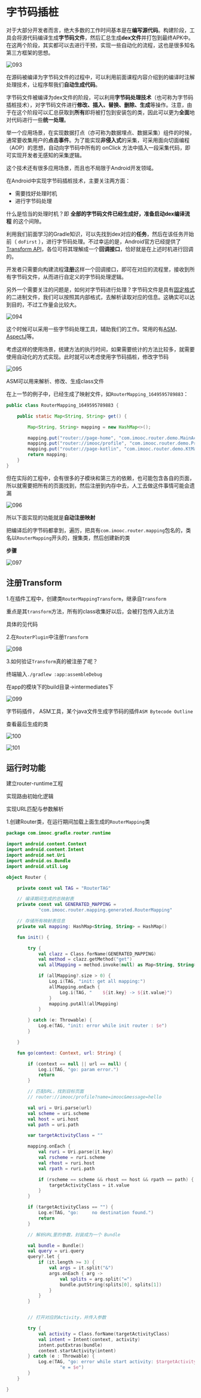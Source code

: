 # 字节码插桩

对于大部分开发者而言，绝大多数的工作时间基本是在**编写源代码**。构建阶段，工具会将源代码编译生成**字节码文件**，然后汇总生成**dex文件**并打包到最终APK中。在这两个阶段，其实都可以去进行干预，实现一些自动化的流程，这也是很多知名第三方框架的思想。

![093](https://github.com/winfredzen/Android-Basic/blob/master/%E8%BF%9B%E9%98%B6/image/093.jpeg)

在源码被编译为字节码文件的过程中，可以利用前面课程内容介绍到的编译时注解处理技术，让程序帮我们**自动生成代码**。

字节码文件被编译为dex文件的阶段，可以利用**字节码处理技术**（也可称为字节码插桩技术），对字节码文件进行**修改、插入、替换、删除、生成**等操作。注意，由于在这个阶段可以汇总获取到**所有**即将被打包到安装包的类，因此可以更为**全面**地对代码进行一些**统一处理**。

举一个应用场景，在实现数据打点（亦可称为数据埋点、数据采集）组件的时候，通常要收集用户的**点击事件**。为了能实现**非侵入式**的采集，可采用面向切面编程（AOP）的思想，自动向字节码中所有的 onClick 方法中插入一段采集代码，即可实现开发者无感知的采集逻辑。

这个技术还有很多应用场景，而且也不局限于Android开发领域。

在Android中实现字节码插桩技术，主要关注两方面：

- 需要找好处理时机
- 进行字节码处理

什么是恰当的处理时机？即 **全部的字节码文件已经生成好，准备启动dex编译流程** 的这个间隙。

利用我们前面学习的Gradle知识，可以先找到dex对应的**任务**，然后在该任务开始前（ `doFirst` ），进行字节码处理。不过幸运的是，Android官方已经提供了[Transform API](https://google.github.io/android-gradle-dsl/javadoc/3.4/com/android/build/api/transform/Transform.html)，各位可将其理解成一个**回调接口**，恰好就是在上述时机进行回调的。

开发者只需要向构建流程**注册**这样一个回调接口，即可在对应的流程里，接收到所有字节码文件，从而进行自定义的字节码处理逻辑。

另外一个需要关注的问题是，如何对字节码进行处理？字节码文件是具有[固定格式](https://docs.oracle.com/javase/specs/jvms/se7/html/jvms-4.html)的二进制文件，我们可以按照其内部格式，去解析读取对应的信息。这确实可以达到目的，不过工作量会比较大。

![094](https://github.com/winfredzen/Android-Basic/blob/master/%E8%BF%9B%E9%98%B6/image/094.jpeg)

这个时候可以采用一些字节码处理工具，辅助我们的工作。常用的有[ASM](https://asm.ow2.io/)、[AspectJ](https://www.baeldung.com/aspectj)等。



考虑这样的使用场景，统建方法的执行时间，如果需要统计的方法比较多，就需要使用自动化的方式实现。此时就可以考虑使用字节码插桩，修改字节码

![095](https://github.com/winfredzen/Android-Basic/blob/master/%E8%BF%9B%E9%98%B6/image/095.png)

ASM可以用来解析、修改、生成class文件



在上一节的例子中，已经生成了映射文件，如`RouterMapping_1649595789883`：

```java
public class RouterMapping_1649595789883 {

    public static Map<String, String> get() {

        Map<String, String> mapping = new HashMap<>();

        mapping.put("router://page-home", "com.imooc.router.demo.MainActivity");
        mapping.put("router://imooc/profile", "com.imooc.router.demo.ProfileActivity");
        mapping.put("router://page-kotlin", "com.imooc.router.demo.KtMainActivity");
        return mapping;
    }
}
```

但在实际的工程中，会有很多的子模块和第三方的依赖，也可能包含各自的页面，所以就需要把所有的页面找到，然后注册到内存中去，人工去做这件事情可能会遗漏

![096](https://github.com/winfredzen/Android-Basic/blob/master/%E8%BF%9B%E9%98%B6/image/096.png)

所以下面实现的功能就是**自动注册映射**

把编译后的字节码都拿到，遍历，把具有`com.imooc.router.mapping`包名的，类名以`RouterMapping`开头的，搜集类，然后创建新的类

**步骤**

![097](https://github.com/winfredzen/Android-Basic/blob/master/%E8%BF%9B%E9%98%B6/image/097.png)



## 注册Transform

1.在插件工程中，创建类`RouterMappingTransform`，继承自`Transform`

重点是其`transform`方法，所有的class收集好以后，会被打包传入此方法

具体的见代码

2.在`RouterPlugin`中注册`Transform`

![098](https://github.com/winfredzen/Android-Basic/blob/master/%E8%BF%9B%E9%98%B6/image/098.png)

3.如何验证`Transform`真的被注册了呢？

终端输入`./gradlew :app:assembleDebug`

在app的模块下的build目录->intermediates下

![099](https://github.com/winfredzen/Android-Basic/blob/master/%E8%BF%9B%E9%98%B6/image/099.png)



字节码插件， ASM工具，某个java文件生成字节码的插件`ASM Bytecode Outline`

查看最后生成的类

![100](https://github.com/winfredzen/Android-Basic/blob/master/%E8%BF%9B%E9%98%B6/image/100.png)

![101](https://github.com/winfredzen/Android-Basic/blob/master/%E8%BF%9B%E9%98%B6/image/101.png)



## 运行时功能

建立router-runtime工程

实现路由初始化逻辑

实现URL匹配与参数解析



1.创建Router类，在运行期间加载上面生成的`RouterMapping`类

```kotlin
package com.imooc.gradle.router.runtime

import android.content.Context
import android.content.Intent
import android.net.Uri
import android.os.Bundle
import android.util.Log

object Router {

    private const val TAG = "RouterTAG"

    // 编译期间生成的总映射表
    private const val GENERATED_MAPPING =
            "com.imooc.router.mapping.generated.RouterMapping"

    // 存储所有映射表信息
    private val mapping: HashMap<String, String> = HashMap()

    fun init() {

        try {
            val clazz = Class.forName(GENERATED_MAPPING)
            val method = clazz.getMethod("get")
            val allMapping = method.invoke(null) as Map<String, String>

            if (allMapping?.size > 0) {
                Log.i(TAG, "init: get all mapping:")
                allMapping.onEach {
                    Log.i(TAG, "    ${it.key} -> ${it.value}")
                }
                mapping.putAll(allMapping)
            }

        } catch (e: Throwable) {
            Log.e(TAG, "init: error while init router : $e")
        }

    }

    fun go(context: Context, url: String) {

        if (context == null || url == null) {
            Log.i(TAG, "go: param error.")
            return
        }

        // 匹配URL，找到目标页面
        // router://imooc/profile?name=imooc&message=hello

        val uri = Uri.parse(url)
        val scheme = uri.scheme
        val host = uri.host
        val path = uri.path

        var targetActivityClass = ""

        mapping.onEach {
            val ruri = Uri.parse(it.key)
            val rscheme = ruri.scheme
            val rhost = ruri.host
            val rpath = ruri.path

            if (rscheme == scheme && rhost == host && rpath == path) {
                targetActivityClass = it.value
            }
        }

        if (targetActivityClass == "") {
            Log.e(TAG, "go:     no destination found.")
            return
        }

        // 解析URL里的参数，封装成为一个 Bundle

        val bundle = Bundle()
        val query = uri.query
        query?.let {
            if (it.length >= 3) {
                val args = it.split("&")
                args.onEach { arg ->
                    val splits = arg.split("=")
                    bundle.putString(splits[0], splits[1])
                }
            }
        }


        // 打开对应的Activity，并传入参数

        try {
            val activity = Class.forName(targetActivityClass)
            val intent = Intent(context, activity)
            intent.putExtras(bundle)
            context.startActivity(intent)
        } catch (e : Throwable) {
            Log.e(TAG, "go: error while start activity: $targetActivityClass, " +
                    "e = $e")
        }
    }

}
```

















































